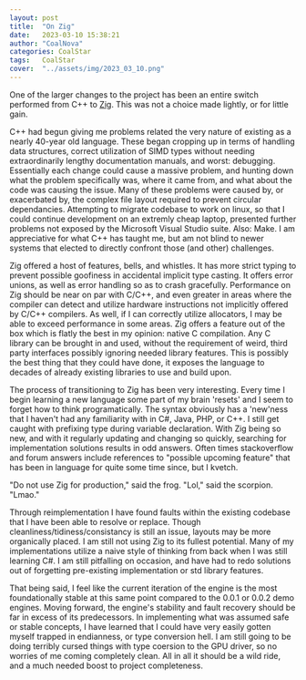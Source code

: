 ```yaml
---
layout: post
title:  "On Zig"
date:   2023-03-10 15:38:21
author: "CoalNova"
categories: CoalStar
tags:	CoalStar
cover:  "../assets/img/2023_03_10.png"
---
```


One of the larger changes to the project has been an entire switch performed from C++ to [Zig](https://ziglang.org/). This was not a choice made lightly, or for little gain. 

C++ had begun giving me problems related the very nature of existing as a nearly 40-year old language. These began cropping up in terms of handling data structures, correct utilization of SIMD types without needing extraordinarily lengthy documentation manuals, and worst: debugging. Essentially each change could cause a massive problem, and hunting down what the problem specifically was, where it came from, and what about the code was causing the issue. Many of these problems were caused by, or exacerbated by, the complex file layout required to prevent circular dependancies. Attempting to migrate codebase to work on linux, so that I could continue development on an extremly cheap laptop, presented further problems not exposed by the Microsoft Visual Studio suite. Also: Make. I am appreciative for what C++ has taught me, but am not blind to newer systems that elected to directly confront those (and other) challenges.

Zig offered a host of features, bells, and whistles. It has more strict typing to prevent possible goofiness in accidental implicit type casting. It offers error unions, as well as error handling so as to crash gracefully. Performance on Zig should be near on par with C/C++, and even greater in areas where the compiler can detect and utilize hardware instructions not implicitly offered by C/C++ compilers. As well, if I can correctly utilize allocators, I may be able to exceed performance in some areas. Zig offers a feature out of the box which is flatly the best in my opinion: native C compilation. Any C library can be brought in and used, without the requirement of weird, third party interfaces possibly ignoring needed library features. This is possibly the best thing that they could have done, it exposes the language to decades of already existing libraries to use and build upon.

The process of transitioning to Zig has been very interesting. Every time I begin learning a new language some part of my brain 'resets' and I seem to forget how to think programatically. The syntax obviously has a 'new'ness that I haven't had any familiarity with in C#, Java, PHP, or C++. I still get caught with prefixing type during variable declaration. With Zig being so new, and with it regularly updating and changing so quickly, searching for implementation solutions results in odd answers. Often times stackoverflow and forum answers include references to "possible upcoming feature" that has been in language for quite some time since, but I kvetch. 


"Do not use Zig for production," said the frog.
"Lol," said the scorpion. "Lmao."


Through reimplementation I have found faults within the existing codebase that I have been able to resolve or replace. Though cleanliness/tidiness/consistancy is still an issue, layouts may be more organically placed. I am still not using Zig to its fullest potential. Many of my implementations utilize a naive style of thinking from back when I was still learning C#. I am still pitfalling on occasion, and have had to redo solutions out of forgetting pre-existing implementation or std library features.

That being said, I feel like the current iteration of the engine is the most foundationally stable at this same point compared to the 0.0.1 or 0.0.2 demo engines. Moving forward, the engine's stability and fault recovery should be far in excess of its predecessors. In implementing what was assumed safe or stable concepts, I have learned that I could have very easily gotten myself trapped in endianness, or type conversion hell. I am still going to be doing terribly cursed things with type coersion to the GPU driver, so no worries of me coming completely clean. All in all it should be a wild ride, and a much needed boost to project completeness.
